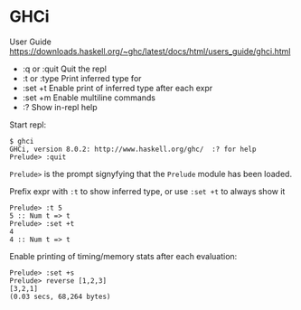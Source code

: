 # GHCi

User Guide
https://downloads.haskell.org/~ghc/latest/docs/html/users_guide/ghci.html


* :q or :quit           Quit the repl
* :t or :type <expr>    Print inferred type for <expr>
* :set +t               Enable print of inferred type after each expr
* :set +m               Enable multiline commands
* :?                    Show in-repl help



Start repl:
```
$ ghci
GHCi, version 8.0.2: http://www.haskell.org/ghc/  :? for help
Prelude> :quit
```
`Prelude>` is the prompt signyfying that the `Prelude` module has been loaded.

Prefix expr with `:t` to show inferred type, or use `:set +t` to always show it
```
Prelude> :t 5
5 :: Num t => t
Prelude> :set +t
4
4 :: Num t => t
```

Enable printing of timing/memory stats after each evaluation:
```
Prelude> :set +s
Prelude> reverse [1,2,3]
[3,2,1]
(0.03 secs, 68,264 bytes)
```
